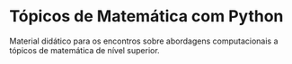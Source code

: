 # Tópicos de Matemática com Python

Material didático para os encontros sobre abordagens computacionais a tópicos de matemática de nível superior.
